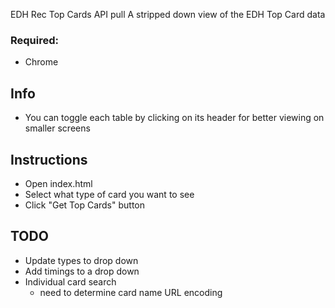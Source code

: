 EDH Rec Top Cards API pull
A stripped down view of the EDH Top Card data

### Required:
* Chrome

## Info
* You can toggle each table by clicking on its header for better viewing on smaller screens

## Instructions
* Open index.html
* Select what type of card you want to see
* Click "Get Top Cards" button
 
## TODO
* Update types to drop down
* Add timings to a drop down
* Individual card search
  * need to determine card name URL encoding